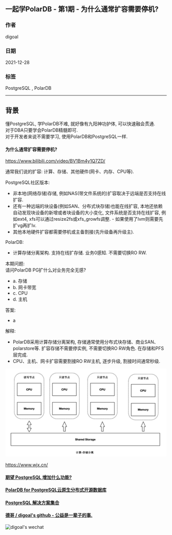 ## 一起学PolarDB - 第1期 - 为什么通常扩容需要停机?    
            
### 作者     
digoal            
            
### 日期            
2021-12-28            
            
### 标签            
PostgreSQL , PolarDB             
            
----            
            
## 背景     
懂PostgreSQL, 学PolarDB不难, 就好像有九阳神功护体, 可以快速融会贯通.   
对于DBA只要学会PolarDB精髓即可.   
对于开发者来说不需要学习, 使用PolarDB和PostgreSQL一样.                 
            
#### 为什么通常扩容需要停机?   
https://www.bilibili.com/video/BV1Bm4y1Q7ZD/   
    
通常我们说的扩容: 计算、存储、其他硬件(网卡、内存、CPU等).    
  
PostgreSQL社区版本:  
- 非本地(网络存储)存储, 例如NAS(带文件系统的)扩容取决于远端是否支持在线扩容.    
- 还有一种远端的块设备(例如SAN、分布式块存储)也能在线扩容, 本地还依赖自动发现块设备的新增或者块设备的大小变化, 文件系统是否支持在线扩容, 例如ext4, xfs可以通过resize2fs或xfs_growfs调整.  - 如果使用了lvm则需要先扩vg再扩lv.   
- 其他本地硬件扩容都需要停机或主备割接(先升级备再升级主).  
  
PolarDB:  
- 计算存储分离架构. 支持在线扩存储. 业务0感知. 不需要切换RO RW.   
  
本期问题:   
请问PolarDB PG扩什么对业务完全无感?   
- a. 存储   
- b. 网卡带宽  
- c. CPU  
- d. 主机  
  
答案:  
- a  
  
解释:   
- PolarDB采用计算存储分离架构, 存储通常使用分布式块存储、商业SAN、polarstore等. 扩容存储不需要停实例, 不需要切换RO RW角色. 在存储和PFS层完成.   
- CPU、主机、网卡扩容需要割接RO RW主机, 逐步升级, 割接时间通常秒级.   
  
![pic](20211228_01_pic_001.png)    
  
https://www.wjx.cn/  
    
  
#### [期望 PostgreSQL 增加什么功能?](https://github.com/digoal/blog/issues/76 "269ac3d1c492e938c0191101c7238216")
  
  
#### [PolarDB for PostgreSQL云原生分布式开源数据库](https://github.com/ApsaraDB/PolarDB-for-PostgreSQL "57258f76c37864c6e6d23383d05714ea")
  
  
#### [PostgreSQL 解决方案集合](https://yq.aliyun.com/topic/118 "40cff096e9ed7122c512b35d8561d9c8")
  
  
#### [德哥 / digoal's github - 公益是一辈子的事.](https://github.com/digoal/blog/blob/master/README.md "22709685feb7cab07d30f30387f0a9ae")
  
  
![digoal's wechat](../pic/digoal_weixin.jpg "f7ad92eeba24523fd47a6e1a0e691b59")
  
